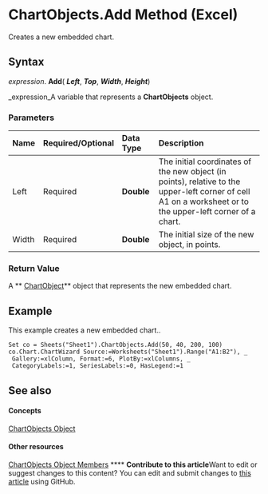 
# ChartObjects.Add Method (Excel)

Creates a new embedded chart.


## Syntax

 _expression_. **Add**( **_Left_**,  **_Top_**,  **_Width_**,  **_Height_**)

 _expression_A variable that represents a  **ChartObjects** object.


### Parameters



|**Name**|**Required/Optional**|**Data Type**|**Description**|
|:-----|:-----|:-----|:-----|
|Left|Required| **Double**|The initial coordinates of the new object (in points), relative to the upper-left corner of cell A1 on a worksheet or to the upper-left corner of a chart.|
|Width|Required| **Double**|The initial size of the new object, in points.|

### Return Value

A  ** [ChartObject](b546e6f2-7ac6-2dea-eba2-f98f68f3df65.md)** object that represents the new embedded chart.


## Example

This example creates a new embedded chart..


```
Set co = Sheets("Sheet1").ChartObjects.Add(50, 40, 200, 100) 
co.Chart.ChartWizard Source:=Worksheets("Sheet1").Range("A1:B2"), _ 
 Gallery:=xlColumn, Format:=6, PlotBy:=xlColumns, _ 
 CategoryLabels:=1, SeriesLabels:=0, HasLegend:=1
```


## See also


#### Concepts


 [ChartObjects Object](67cf2d82-ed9b-b23d-836f-19b106bcc5ed.md)
#### Other resources


 [ChartObjects Object Members](9b6cdfd7-0926-fff0-ecc1-ce1cef00ebee.md)
****   **Contribute to this article**Want to edit or suggest changes to this content? You can edit and submit changes to  [this article](https://github.com/jhershey00/VBA_Excel_Test/OpenXMLCon/articles/46f28b34-83a5-b3d9-c19b-a1dc8e05dff7.md) using GitHub.

